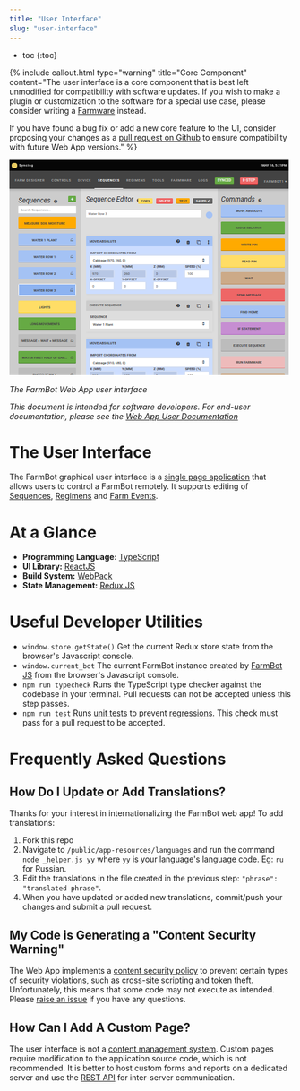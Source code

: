 ```yaml
---
title: "User Interface"
slug: "user-interface"
---
```


* toc
{:toc}


{%
include callout.html
type="warning"
title="Core Component"
content="The user interface is a core component that is best left unmodified for compatibility with software updates. If you wish to make a plugin or customization to the software for a special use case, please consider writing a [Farmware](../farmware.md) instead.

If you have found a bug fix or add a new core feature to the UI, consider proposing your changes as a [pull request on Github](https://github.com/FarmBot/Farmbot-Web-App/pull/new/staging) to ensure compatibility with future Web App versions."
%}



![farmbot_ui.png](farmbot_ui.png)

_The FarmBot Web App user interface_

_This document is intended for software developers. For end-user documentation, please see the [Web App User Documentation](https://software.farm.bot/docs/the-farmbot-web-app)_

# The User Interface

The FarmBot graphical user interface is a [single page application](https://en.wikipedia.org/wiki/Single-page_application) that allows users to control a FarmBot remotely. It supports editing of [Sequences](https://software.farm.bot/docs/sequences), [Regimens](https://software.farm.bot/docs/regimens) and [Farm Events](https://software.farm.bot/docs/farm-events).

# At a Glance

 * **Programming Language:** [TypeScript](https://www.typescriptlang.org/index.html)
 * **UI Library:** [ReactJS](https://reactjs.org)
 * **Build System:** [WebPack](https://webpack.js.org)
 * **State Management:** [Redux JS](https://redux.js.org)

# Useful Developer Utilities

 * `window.store.getState()` Get the current Redux store state from the browser's Javascript console.
 * `window.current_bot` The current FarmBot instance created by [FarmBot JS](../farmbot-js.md) from the browser's Javascript console.
 * `npm run typecheck` Runs the TypeScript type checker against the codebase in your terminal. Pull requests can not be accepted unless this step passes.
 * `npm run test` Runs [unit tests](https://en.wikipedia.org/wiki/Unit_testing) to prevent [regressions](https://en.wikipedia.org/wiki/Software_regression). This check must pass for a pull request to be accepted.

# Frequently Asked Questions


## How Do I Update or Add Translations?

Thanks for your interest in internationalizing the FarmBot web app! To add translations:

1. Fork this repo
2. Navigate to `/public/app-resources/languages` and run the command `node _helper.js yy` where `yy` is your language's [language code](http://www.science.co.il/Language/Locale-codes.php). Eg: `ru` for Russian.
3. Edit the translations in the file created in the previous step: `"phrase": "translated phrase"`.
4. When you have updated or added new translations, commit/push your changes and submit a pull request.

## My Code is Generating a "Content Security Warning"

The Web App implements a [content security policy](https://en.wikipedia.org/wiki/Content_Security_Policy) to prevent certain types of security violations, such as cross-site scripting and token theft. Unfortunately, this means that some code may not execute as intended. Please [raise an issue](https://github.com/FarmBot/Farmbot-Web-App/issues/new) if you have any questions.

## How Can I Add A Custom Page?

The user interface is not a [content management system](https://en.wikipedia.org/wiki/Content_management_system). Custom pages require modification to the application source code, which is not recommended. It is better to host custom forms and reports on a dedicated server and use the [REST API](rest-api.md) for inter-server communication.
